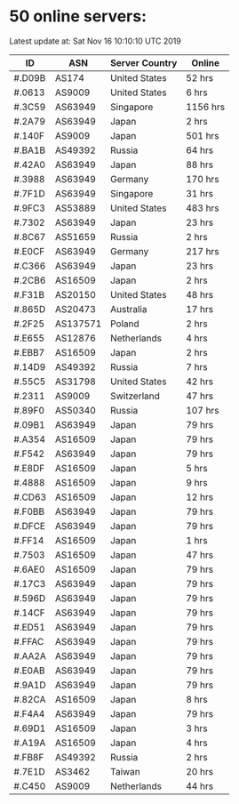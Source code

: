 # 50 online servers:

Latest update at: Sat Nov 16 10:10:10 UTC 2019

| ID | ASN | Server Country | Online |
| -- | --- | -------------- | ------ |
| #.D09B | AS174 | United States | 52 hrs |
| #.0613 | AS9009 | United States | 6 hrs |
| #.3C59 | AS63949 | Singapore | 1156 hrs |
| #.2A79 | AS63949 | Japan | 2 hrs |
| #.140F | AS9009 | Japan | 501 hrs |
| #.BA1B | AS49392 | Russia | 64 hrs |
| #.42A0 | AS63949 | Japan | 88 hrs |
| #.3988 | AS63949 | Germany | 170 hrs |
| #.7F1D | AS63949 | Singapore | 31 hrs |
| #.9FC3 | AS53889 | United States | 483 hrs |
| #.7302 | AS63949 | Japan | 23 hrs |
| #.8C67 | AS51659 | Russia | 2 hrs |
| #.E0CF | AS63949 | Germany | 217 hrs |
| #.C366 | AS63949 | Japan | 23 hrs |
| #.2CB6 | AS16509 | Japan | 2 hrs |
| #.F31B | AS20150 | United States | 48 hrs |
| #.865D | AS20473 | Australia | 17 hrs |
| #.2F25 | AS137571 | Poland | 2 hrs |
| #.E655 | AS12876 | Netherlands | 4 hrs |
| #.EBB7 | AS16509 | Japan | 2 hrs |
| #.14D9 | AS49392 | Russia | 7 hrs |
| #.55C5 | AS31798 | United States | 42 hrs |
| #.2311 | AS9009 | Switzerland | 47 hrs |
| #.89F0 | AS50340 | Russia | 107 hrs |
| #.09B1 | AS63949 | Japan | 79 hrs |
| #.A354 | AS16509 | Japan | 79 hrs |
| #.F542 | AS63949 | Japan | 79 hrs |
| #.E8DF | AS16509 | Japan | 5 hrs |
| #.4888 | AS16509 | Japan | 9 hrs |
| #.CD63 | AS16509 | Japan | 12 hrs |
| #.F0BB | AS63949 | Japan | 79 hrs |
| #.DFCE | AS63949 | Japan | 79 hrs |
| #.FF14 | AS16509 | Japan | 1 hrs |
| #.7503 | AS16509 | Japan | 47 hrs |
| #.6AE0 | AS16509 | Japan | 79 hrs |
| #.17C3 | AS63949 | Japan | 79 hrs |
| #.596D | AS63949 | Japan | 79 hrs |
| #.14CF | AS63949 | Japan | 79 hrs |
| #.ED51 | AS63949 | Japan | 79 hrs |
| #.FFAC | AS63949 | Japan | 79 hrs |
| #.AA2A | AS63949 | Japan | 79 hrs |
| #.E0AB | AS63949 | Japan | 79 hrs |
| #.9A1D | AS63949 | Japan | 79 hrs |
| #.82CA | AS16509 | Japan | 8 hrs |
| #.F4A4 | AS63949 | Japan | 79 hrs |
| #.69D1 | AS16509 | Japan | 3 hrs |
| #.A19A | AS16509 | Japan | 4 hrs |
| #.FB8F | AS49392 | Russia | 2 hrs |
| #.7E1D | AS3462 | Taiwan | 20 hrs |
| #.C450 | AS9009 | Netherlands | 44 hrs |

